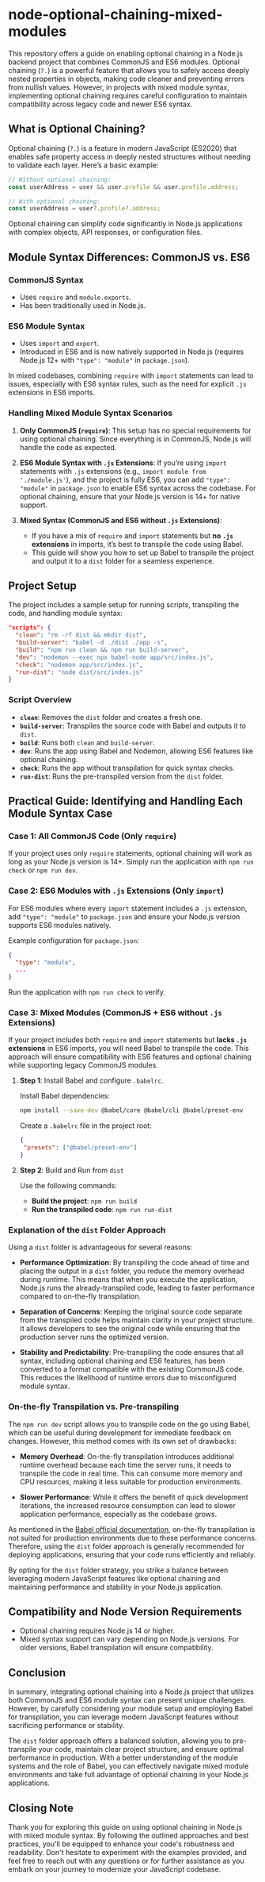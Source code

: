 # node-optional-chaining-mixed-modules

This repository offers a guide on enabling optional chaining in a Node.js backend project that combines CommonJS and ES6 modules. Optional chaining (`?.`) is a powerful feature that allows you to safely access deeply nested properties in objects, making code cleaner and preventing errors from nullish values. However, in projects with mixed module syntax, implementing optional chaining requires careful configuration to maintain compatibility across legacy code and newer ES6 syntax.

## What is Optional Chaining?

Optional chaining (`?.`) is a feature in modern JavaScript (ES2020) that enables safe property access in deeply nested structures without needing to validate each layer. Here’s a basic example:

```javascript
// Without optional chaining:
const userAddress = user && user.profile && user.profile.address;

// With optional chaining:
const userAddress = user?.profile?.address;
```

Optional chaining can simplify code significantly in Node.js applications with complex objects, API responses, or configuration files.

## Module Syntax Differences: CommonJS vs. ES6

### CommonJS Syntax

- Uses `require` and `module.exports`.
- Has been traditionally used in Node.js.

### ES6 Module Syntax

- Uses `import` and `export`.
- Introduced in ES6 and is now natively supported in Node.js (requires Node.js 12+ with `"type": "module"` in `package.json`).

In mixed codebases, combining `require` with `import` statements can lead to issues, especially with ES6 syntax rules, such as the need for explicit `.js` extensions in ES6 imports.

### Handling Mixed Module Syntax Scenarios

1. **Only CommonJS (`require`)**: This setup has no special requirements for using optional chaining. Since everything is in CommonJS, Node.js will handle the code as expected.

2. **ES6 Module Syntax with `.js` Extensions**: If you’re using `import` statements with `.js` extensions (e.g., `import module from './module.js'`), and the project is fully ES6, you can add `"type": "module"` in `package.json` to enable ES6 syntax across the codebase. For optional chaining, ensure that your Node.js version is 14+ for native support.

3. **Mixed Syntax (CommonJS and ES6 without `.js` Extensions)**:
   - If you have a mix of `require` and `import` statements but **no `.js` extensions** in imports, it’s best to transpile the code using Babel.
   - This guide will show you how to set up Babel to transpile the project and output it to a `dist` folder for a seamless experience.

## Project Setup

The project includes a sample setup for running scripts, transpiling the code, and handling module syntax:

```json
"scripts": {
  "clean": "rm -rf dist && mkdir dist",
  "build-server": "babel -d ./dist ./app -s",
  "build": "npm run clean && npm run build-server",
  "dev": "nodemon --exec npx babel-node app/src/index.js",
  "check": "nodemon app/src/index.js",
  "run-dist": "node dist/src/index.js"
}
```

### Script Overview

- **`clean`**: Removes the `dist` folder and creates a fresh one.
- **`build-server`**: Transpiles the source code with Babel and outputs it to `dist`.
- **`build`**: Runs both `clean` and `build-server`.
- **`dev`**: Runs the app using Babel and Nodemon, allowing ES6 features like optional chaining.
- **`check`**: Runs the app without transpilation for quick syntax checks.
- **`run-dist`**: Runs the pre-transpiled version from the `dist` folder.

## Practical Guide: Identifying and Handling Each Module Syntax Case

### Case 1: All CommonJS Code (Only `require`)

If your project uses only `require` statements, optional chaining will work as long as your Node.js version is 14+. Simply run the application with `npm run check` or `npm run dev`.

### Case 2: ES6 Modules with `.js` Extensions (Only `import`)

For ES6 modules where every `import` statement includes a `.js` extension, add `"type": "module"` to `package.json` and ensure your Node.js version supports ES6 modules natively.

Example configuration for `package.json`:

```json
{
  "type": "module",
  ...
}
```

Run the application with `npm run check` to verify.

### Case 3: Mixed Modules (CommonJS + ES6 without `.js` Extensions)

If your project includes both `require` and `import` statements but **lacks `.js` extensions** in ES6 imports, you will need Babel to transpile the code. This approach will ensure compatibility with ES6 features and optional chaining while supporting legacy CommonJS modules.

1. **Step 1**: Install Babel and configure `.babelrc`.

   Install Babel dependencies:

   ```bash
   npm install --save-dev @babel/core @babel/cli @babel/preset-env
   ```

   Create a `.babelrc` file in the project root:

   ```json
   {
   	"presets": ["@babel/preset-env"]
   }
   ```

2. **Step 2**: Build and Run from `dist`

   Use the following commands:

   - **Build the project**: `npm run build`
   - **Run the transpiled code**: `npm run run-dist`

### Explanation of the `dist` Folder Approach

Using a `dist` folder is advantageous for several reasons:

- **Performance Optimization**: By transpiling the code ahead of time and placing the output in a `dist` folder, you reduce the memory overhead during runtime. This means that when you execute the application, Node.js runs the already-transpiled code, leading to faster performance compared to on-the-fly transpilation.

- **Separation of Concerns**: Keeping the original source code separate from the transpiled code helps maintain clarity in your project structure. It allows developers to see the original code while ensuring that the production server runs the optimized version.

- **Stability and Predictability**: Pre-transpiling the code ensures that all syntax, including optional chaining and ES6 features, has been converted to a format compatible with the existing CommonJS code. This reduces the likelihood of runtime errors due to misconfigured module syntax.

### On-the-fly Transpilation vs. Pre-transpiling

The `npm run dev` script allows you to transpile code on the go using Babel, which can be useful during development for immediate feedback on changes. However, this method comes with its own set of drawbacks:

- **Memory Overhead**: On-the-fly transpilation introduces additional runtime overhead because each time the server runs, it needs to transpile the code in real time. This can consume more memory and CPU resources, making it less suitable for production environments.

- **Slower Performance**: While it offers the benefit of quick development iterations, the increased resource consumption can lead to slower application performance, especially as the codebase grows.

As mentioned in the [Babel official documentation](https://babeljs.io/docs/en/babel-node#usage), on-the-fly transpilation is not suited for production environments due to these performance concerns. Therefore, using the `dist` folder approach is generally recommended for deploying applications, ensuring that your code runs efficiently and reliably.

By opting for the `dist` folder strategy, you strike a balance between leveraging modern JavaScript features like optional chaining and maintaining performance and stability in your Node.js application.

## Compatibility and Node Version Requirements

- Optional chaining requires Node.js 14 or higher.
- Mixed syntax support can vary depending on Node.js versions. For older versions, Babel transpilation will ensure compatibility.

## Conclusion

In summary, integrating optional chaining into a Node.js project that utilizes both CommonJS and ES6 module syntax can present unique challenges. However, by carefully considering your module setup and employing Babel for transpilation, you can leverage modern JavaScript features without sacrificing performance or stability.

The `dist` folder approach offers a balanced solution, allowing you to pre-transpile your code, maintain clear project structure, and ensure optimal performance in production. With a better understanding of the module systems and the role of Babel, you can effectively navigate mixed module environments and take full advantage of optional chaining in your Node.js applications.

## Closing Note

Thank you for exploring this guide on using optional chaining in Node.js with mixed module syntax. By following the outlined approaches and best practices, you'll be equipped to enhance your code's robustness and readability. Don't hesitate to experiment with the examples provided, and feel free to reach out with any questions or for further assistance as you embark on your journey to modernize your JavaScript codebase.
